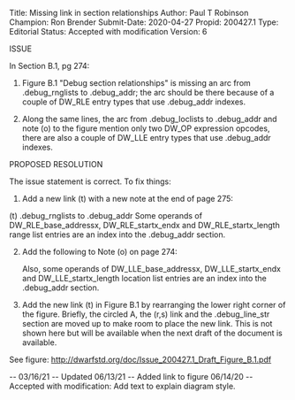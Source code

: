 Title:       Missing link in section relationships
Author:      Paul T Robinson
Champion:    Ron Brender
Submit-Date: 2020-04-27
Propid:      200427.1
Type:        Editorial
Status:      Accepted with modification
Version:     6

ISSUE

In Section B.1, pg 274:

1) Figure B.1 "Debug section relationships" is missing an arc from
.debug_rnglists to .debug_addr; the arc should be there because of a
couple of DW_RLE entry types that use .debug_addr indexes.

2) Along the same lines, the arc from .debug_loclists to .debug_addr
and note (o) to the figure mention only two DW_OP expression opcodes,
there are also a couple of DW_LLE entry types that use .debug_addr
indexes.

PROPOSED RESOLUTION

The issue statement is correct. To fix things:

1) Add a new link (t) with a new note at the end of page 275:

(t) .debug_rnglists to .debug_addr
    Some operands of DW_RLE_base_addressx, DW_RLE_startx_endx and
    DW_RLE_startx_length range list entries are an index into the
    .debug_addr section.

2) Add the following to Note (o) on page 274:

    Also, some operands of DW_LLE_base_addressx, DW_LLE_startx_endx and
    DW_LLE_startx_length location list entries are an
    index into the .debug_addr section.
 
3) Add the new link (t) in Figure B.1 by rearranging the lower right
corner of the figure. Briefly, the circled A, the (r,s) link and the
.debug_line_str section are moved up to make room to place the new link.
This is not shown here but will be available when the next draft of the
document is available. 

See figure: http://dwarfstd.org/doc/Issue_200427.1_Draft_Figure_B.1.pdf

-- 
03/16/21 -- Updated
06/13/21 -- Added link to figure
06/14/20 -- Accepted with modification: Add text to explain diagram style.
